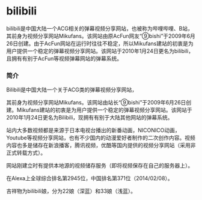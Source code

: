 bilibili
========

bilibili是中国大陆一个ACG相关的弹幕视频分享网站，也被称为哔哩哔哩、B站，其前身为视频分享网站Mikufans。该网站由原AcFun网友“⑨bishi”于2009年6月26日创建。由于AcFun网站在运行时往往不稳定，所以Mikufans建站的初衷是为用户提供一个稳定的弹幕视频分享网站。该网站于2010年1月24日更名为bilibili，且拥有有别于AcFun等视频弹幕网站的弹幕系统。

### 简介

Bilibili是中国大陆一个关于ACG类的弹幕视频分享网站，

其前身为视频分享网站Mikufans。该网站由站长“⑨bishi”于2009年6月26日创建。Mikufans建站的初衷是为用户提供一个稳定的弹幕视频分享网站。该网站于2010年1月24日更名为Bilibili，现拥有有别于大陆其他网站的弹幕系统。

站内大多数视频都是来源于日本电视台播出的新番动画，NICONICO动画，Youtube等视频分享网站，也有不少国内的动漫爱好者制作的二次创作内容。视频内容也多是储存在新浪播客，腾讯视频，优酷等国内提供的视频分享网站（采用非正式转载方式）。

网站刚建立时有提供本地源的视频储存服务（即将视频保存在自己的服务器上）。

在Alexa上全球综合排名第2945位，中国排名第371位（2014/02/08）。

吉祥物为bilibili娘，分为22娘（深蓝）和33娘（浅蓝）。
